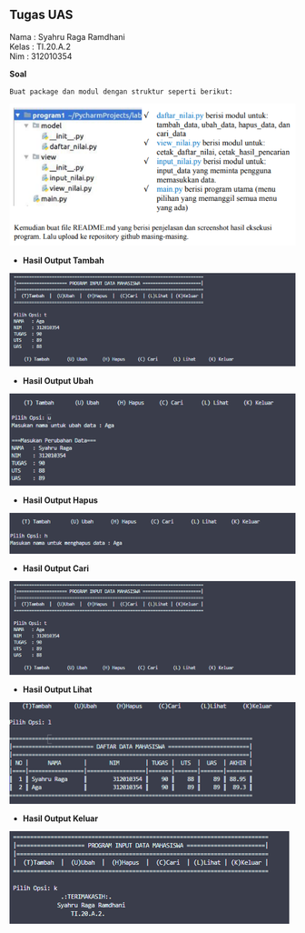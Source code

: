## Tugas UAS
Nama	: Syahru Raga Ramdhani <br>
Kelas	: TI.20.A.2 <br>
Nim	: 312010354 <br>

**Soal**

	Buat package dan modul dengan struktur seperti berikut:



![gambar](/gambar/Soal_UAS.PNG)<br>

* **Hasil Output Tambah**

![gambar](/gambar/hasil_output_tambah.PNG)<br>

* **Hasil Output Ubah**

![gambar](/gambar/hasil_output_ubah.PNG)<br>

* **Hasil Output Hapus**

![gambar](/gambar/hasil_output_hapus.PNG)<br>

* **Hasil Output Cari**

![gambar](/gambar/hasil_output_tambah.PNG)<br>

* **Hasil Output Lihat**

![gambar](/gambar/hasil_output_lihat.PNG)<br>

* **Hasil Output Keluar**

![gambar](/gambar/hasil_output_keluar.PNG)<br>